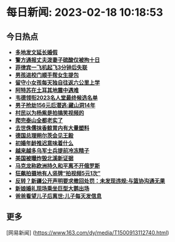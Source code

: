
# 每日新闻: 2023-02-18 10:18:53
## 今日热点

- **[多地发文延长婚假](https://www.163.com/search?keyword=%E5%A4%9A%E5%9C%B0%E5%8F%91%E6%96%87%E5%BB%B6%E9%95%BF%E5%A9%9A%E5%81%87)**
- **[警方通报丈夫泼妻子硫酸仅被拘十日](https://www.163.com/search?keyword=%E8%AD%A6%E6%96%B9%E9%80%9A%E6%8A%A5%E4%B8%88%E5%A4%AB%E6%B3%BC%E5%A6%BB%E5%AD%90%E7%A1%AB%E9%85%B8%E4%BB%85%E8%A2%AB%E6%8B%98%E5%8D%81%E6%97%A5)**
- **[菲律宾一飞机起飞3分钟后失联](https://www.163.com/search?keyword=%E8%8F%B2%E5%BE%8B%E5%AE%BE%E4%B8%80%E9%A3%9E%E6%9C%BA%E8%B5%B7%E9%A3%9E3%E5%88%86%E9%92%9F%E5%90%8E%E5%A4%B1%E8%81%94)**
- **[男孩进校门顺手帮女生提包](https://www.163.com/search?keyword=%E7%94%B7%E5%AD%A9%E8%BF%9B%E6%A0%A1%E9%97%A8%E9%A1%BA%E6%89%8B%E5%B8%AE%E5%A5%B3%E7%94%9F%E6%8F%90%E5%8C%85)**
- **[留守小女孩每天独自往返六公里上学](https://www.163.com/search?keyword=%E7%95%99%E5%AE%88%E5%B0%8F%E5%A5%B3%E5%AD%A9%E6%AF%8F%E5%A4%A9%E7%8B%AC%E8%87%AA%E5%BE%80%E8%BF%94%E5%85%AD%E5%85%AC%E9%87%8C%E4%B8%8A%E5%AD%A6)**
- **[阿特苏在土耳其地震中遇难](https://www.163.com/search?keyword=%E9%98%BF%E7%89%B9%E8%8B%8F%E5%9C%A8%E5%9C%9F%E8%80%B3%E5%85%B6%E5%9C%B0%E9%9C%87%E4%B8%AD%E9%81%87%E9%9A%BE)**
- **[韦德领衔2023名人堂最终候选名单](https://www.163.com/search?keyword=%E9%9F%A6%E5%BE%B7%E9%A2%86%E8%A1%942023%E5%90%8D%E4%BA%BA%E5%A0%82%E6%9C%80%E7%BB%88%E5%80%99%E9%80%89%E5%90%8D%E5%8D%95)**
- **[男子抢劫156元后潜逃:藏山洞14年](https://www.163.com/search?keyword=%E7%94%B7%E5%AD%90%E6%8A%A2%E5%8A%AB156%E5%85%83%E5%90%8E%E6%BD%9C%E9%80%83+%E8%97%8F%E5%B1%B1%E6%B4%9E14%E5%B9%B4)**
- **[村民以为杨紫是拍搞笑视频的](https://www.163.com/search?keyword=%E6%9D%91%E6%B0%91%E4%BB%A5%E4%B8%BA%E6%9D%A8%E7%B4%AB%E6%98%AF%E6%8B%8D%E6%90%9E%E7%AC%91%E8%A7%86%E9%A2%91%E7%9A%84)**
- **[爬完泰山全都老实了](https://www.163.com/search?keyword=%E7%88%AC%E5%AE%8C%E6%B3%B0%E5%B1%B1%E5%85%A8%E9%83%BD%E8%80%81%E5%AE%9E%E4%BA%86)**
- **[去世侏儒抹香鲸胃内有大量塑料](https://www.163.com/search?keyword=%E5%8E%BB%E4%B8%96%E4%BE%8F%E5%84%92%E6%8A%B9%E9%A6%99%E9%B2%B8%E8%83%83%E5%86%85%E6%9C%89%E5%A4%A7%E9%87%8F%E5%A1%91%E6%96%99)**
- **[德国总理朔尔茨会见王毅](https://www.163.com/search?keyword=%E5%BE%B7%E5%9B%BD%E6%80%BB%E7%90%86%E6%9C%94%E5%B0%94%E8%8C%A8%E4%BC%9A%E8%A7%81%E7%8E%8B%E6%AF%85)**
- **[初婚年龄推迟意味着什么](https://www.163.com/search?keyword=%E5%88%9D%E5%A9%9A%E5%B9%B4%E9%BE%84%E6%8E%A8%E8%BF%9F%E6%84%8F%E5%91%B3%E7%9D%80%E4%BB%80%E4%B9%88)**
- **[越来越多乌军士兵提前冷冻精子](https://www.163.com/search?keyword=%E8%B6%8A%E6%9D%A5%E8%B6%8A%E5%A4%9A%E4%B9%8C%E5%86%9B%E5%A3%AB%E5%85%B5%E6%8F%90%E5%89%8D%E5%86%B7%E5%86%BB%E7%B2%BE%E5%AD%90)**
- **[美国被曝炸毁北溪新证据](https://www.163.com/search?keyword=%E7%BE%8E%E5%9B%BD%E8%A2%AB%E6%9B%9D%E7%82%B8%E6%AF%81%E5%8C%97%E6%BA%AA%E6%96%B0%E8%AF%81%E6%8D%AE)**
- **[马克龙称欧洲持久和平离不开俄罗斯](https://www.163.com/search?keyword=%E9%A9%AC%E5%85%8B%E9%BE%99%E7%A7%B0%E6%AC%A7%E6%B4%B2%E6%8C%81%E4%B9%85%E5%92%8C%E5%B9%B3%E7%A6%BB%E4%B8%8D%E5%BC%80%E4%BF%84%E7%BD%97%E6%96%AF)**
- **[狂飙拍摄地有人竖牌“拍视频5元1次”](https://www.163.com/search?keyword=%E7%8B%82%E9%A3%99%E6%8B%8D%E6%91%84%E5%9C%B0%E6%9C%89%E4%BA%BA%E7%AB%96%E7%89%8C%E2%80%9C%E6%8B%8D%E8%A7%86%E9%A2%915%E5%85%831%E6%AC%A1%E2%80%9D)**
- **[反转？新疆公开声明要求撤回处罚：未发现违规:与篮协沟通无果](https://www.163.com/search?keyword=%E5%8F%8D%E8%BD%AC%EF%BC%9F%E6%96%B0%E7%96%86%E5%85%AC%E5%BC%80%E5%A3%B0%E6%98%8E%E8%A6%81%E6%B1%82%E6%92%A4%E5%9B%9E%E5%A4%84%E7%BD%9A%EF%BC%9A%E6%9C%AA%E5%8F%91%E7%8E%B0%E8%BF%9D%E8%A7%84+%E4%B8%8E%E7%AF%AE%E5%8D%8F%E6%B2%9F%E9%80%9A%E6%97%A0%E6%9E%9C)**
- **[新娘婚礼现场乘坐巨型大鹅出场](https://www.163.com/search?keyword=%E6%96%B0%E5%A8%98%E5%A9%9A%E7%A4%BC%E7%8E%B0%E5%9C%BA%E4%B9%98%E5%9D%90%E5%B7%A8%E5%9E%8B%E5%A4%A7%E9%B9%85%E5%87%BA%E5%9C%BA)**
- **[爸爸看望儿子后离世:儿子每天发信息](https://www.163.com/search?keyword=%E7%88%B8%E7%88%B8%E7%9C%8B%E6%9C%9B%E5%84%BF%E5%AD%90%E5%90%8E%E7%A6%BB%E4%B8%96+%E5%84%BF%E5%AD%90%E6%AF%8F%E5%A4%A9%E5%8F%91%E4%BF%A1%E6%81%AF)**

## 更多
[网易新闻] (https://www.163.com/dy/media/T1500913112740.html)
